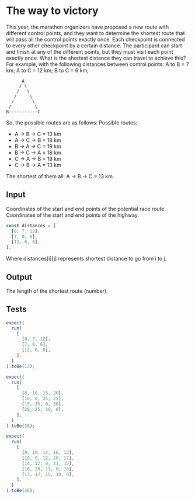 # The way to victory

This year, the marathon organizers have proposed a new route with different control points, and they want to determine
the shortest route that will pass all the control points exactly once. Each checkpoint is connected to every other
checkpoint by a certain distance. The participant can start and finish at any of the different points, but they must
visit each point exactly once. What is the shortest distance they can travel to achieve this?
For example, with the following distances between control points: A to B = 7 km; A to C = 12 km; B to C = 6 km;

```text
      A
     / \
    /   \
   /     \
  /       \
 /         \
B-----------C
```

So, the possible routes are as follows: Possible routes:

- A -> B -> C = 13 km
- A -> C -> B = 18 km
- B -> A -> C = 19 km
- B -> C -> A = 18 km
- C -> A -> B = 19 km
- C -> B -> A = 13 km

The shortest of them all: A -> B -> C = 13 km.

## Input

Coordinates of the start and end points of the potential race route. Coordinates of the start and end points of the
highway.

```javascript
const distances = [
  [0, 7, 12],
  [7, 0, 6],
  [12, 6, 0],
];
```

Where distances[i][j] represents shortest distance to go from i to j.

## Output

The length of the shortest route (number).

## Tests

```javascript
expect(
  run(
    [
      [0, 7, 12],
      [7, 0, 6],
      [12, 6, 0],
    ],
  )
).toBe(13);

expect(
  run(
    [
      [0, 10, 15, 20],
      [10, 0, 35, 25],
      [15, 35, 0, 30],
      [20, 25, 30, 0],
    ],
  )
).toBe(50);

expect(
  run(
    [
      [0, 10, 14, 16, 13],
      [10, 0, 12, 20, 17],
      [14, 12, 0, 11, 15],
      [16, 20, 11, 0, 18],
      [13, 17, 15, 18, 0],
    ],
  )
).toBe(46);
```
